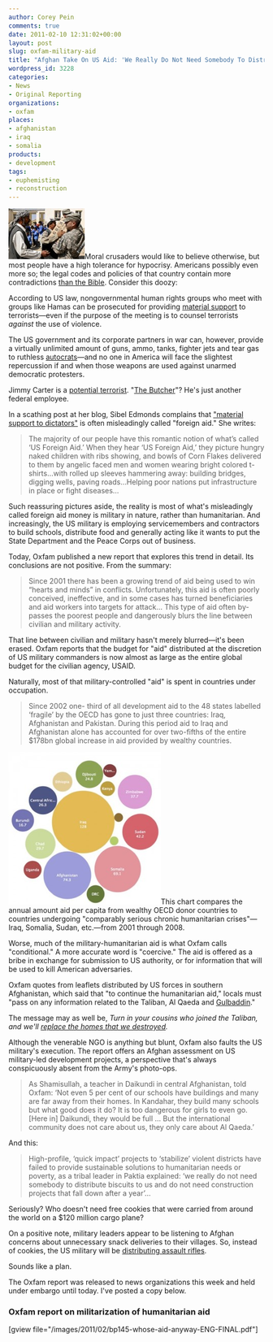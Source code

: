 ```yaml
---
author: Corey Pein
comments: true
date: 2011-02-10 12:31:02+00:00
layout: post
slug: oxfam-military-aid
title: "Afghan Take On US Aid: 'We Really Do Not Need Somebody To Distribute Biscuits'"
wordpress_id: 3228
categories:
- News
- Original Reporting
organizations:
- oxfam
places:
- afghanistan
- iraq
- somalia
products:
- development
tags:
- euphemisting
- reconstruction
---
```


[![](/images/2011/02/us-military-afghanistan-school-supplies-150x100.jpg)](/images/2011/02/us-military-afghanistan-school-supplies.jpg)Moral crusaders would like to believe otherwise, but most people have a high tolerance for hypocrisy. Americans possibly even more so; the legal codes and policies of that country contain more contradictions [than the Bible](http://www.project-reason.org/gallery3/image/105/). Consider this doozy:

According to US law, nongovernmental human rights groups who meet with groups like Hamas can be prosecuted for providing [material support](http://www.aclu.org/national-security/supreme-court-rules-material-support-law-can-stand) to terrorists—even if the purpose of the meeting is to counsel terrorists _against_ the use of violence. 

The US government and its corporate partners in war can, however, provide a virtually unlimited amount of guns, ammo, tanks, fighter jets and tear gas to ruthless [autocrats](http://www.warisbusiness.com/news/egypt-protest-pictures-tear-gas-abrams-tanks/)—and no one in America will face the slightest repercussion if and when those weapons are used against unarmed democratic protesters. 

Jimmy Carter is a [potential terrorist](http://www.inthesetimes.com/article/6745/terrorist_by_association/). "[The Butcher](http://www.warisbusiness.com/?s=the+butcher)"? He's just another federal employee.
<!-- more -->
In a scathing post at her blog, Sibel Edmonds complains that ["material support to dictators"](http://www.boilingfrogspost.com/2011/02/08/let-it-cut-both-ways-us-foreign-aid-state-sponsored-terrorism/) is often misleadingly called "foreign aid." She writes:



> The majority of our people have this romantic notion of what’s called ‘US Foreign Aid.’ When they hear ‘US Foreign Aid,’ they picture hungry naked children with ribs showing, and bowls of Corn Flakes delivered to them by angelic faced men and women wearing bright colored t-shirts…with rolled up sleeves hammering away: building bridges, digging wells, paving roads…Helping poor nations put infrastructure in place or fight diseases…



Such reassuring pictures aside, the reality is most of what's misleadingly called foreign aid money is military in nature, rather than humanitarian. And increasingly, the US military is employing servicemembers and contractors to build schools, distribute food and generally acting like it wants to put the State Department and the Peace Corps out of business. 

Today, Oxfam published a new report that explores this trend in detail. Its conclusions are not positive. From the summary:



> Since 2001 there has been a growing trend of aid being used to win “hearts and minds” in conflicts. Unfortunately, this aid is often poorly conceived, ineffective, and in some cases has turned beneficiaries and aid workers into targets for attack… This type of aid often by-passes the poorest people and dangerously blurs the line between civilian and military activity.



That line between civilian and military hasn't merely blurred—it's been erased. Oxfam reports that the budget for "aid" distributed at the discretion of US military commanders is now almost as large as the entire global budget for the civilian agency, USAID.

Naturally, most of that military-controlled "aid" is spent in countries under occupation.



> Since 2002 one- third of all development aid to the 48 states labelled ‘fragile’ by the OECD has gone to just three countries: Iraq, Afghanistan and Pakistan. During this period aid to Iraq and Afghanistan alone has accounted for over two-fifths of the entire $178bn global increase in aid provided by wealthy countries.



[![](/images/2011/02/oxfam-aid-per-capita-chart-300x300.jpg)](/images/2011/02/oxfam-aid-per-capita-chart.jpg)This chart compares the annual amount aid per capita from wealthy OECD donor countries to countries undergoing "comparably serious chronic humanitarian crises"—Iraq, Somalia, Sudan, etc.—from 2001 through 2008.

Worse, much of the military-humanitarian aid is what Oxfam calls "conditional." A more accurate word is "coercive." The aid is offered as a bribe in exchange for submission to US authority, or for information that will be used to kill American adversaries. 

Oxfam quotes from leaflets distributed by US forces in southern Afghanistan, which said that "to continue the humanitarian aid," locals must "pass on any information related to the Taliban, Al Qaeda and [Gulbaddin](http://en.wikipedia.org/wiki/Gulbuddin_Hekmatyar)."

The message may as well be, _Turn in your cousins who joined the Taliban, and we'll [replace the homes that we destroyed](http://www.warisbusiness.com/features/bullet-points/pictures-from-afghanistan/)._

Although the venerable NGO is anything but blunt, Oxfam also faults the US military's execution. The report offers an Afghan assessment on US military-led development projects, a perspective that's always conspicuously absent from the Army's photo-ops.



> As Shamisullah, a teacher in Daikundi in central Afghanistan, told Oxfam: ‘Not even 5 per cent of our schools have buildings and many are far away from their homes. In Kandahar, they build many schools but what good does it do? It is too dangerous for girls to even go. [Here in] Daikundi, they would be full ... But the international community does not care about us, they only care about Al Qaeda.’



And this:



> High-profile, ‘quick impact’ projects to ‘stabilize’ violent districts have failed to provide sustainable solutions to humanitarian needs or poverty, as a tribal leader in Paktia explained: ‘we really do not need somebody to distribute biscuits to us and do not need construction projects that fall down after a year’…



Seriously? Who doesn't need free cookies that were carried from around the world on a $120 million cargo plane?

On a positive note, military leaders appear to be listening to Afghan concerns about unnecessary snack deliveries to their villages. So, instead of cookies, the US military will be [distributing assault rifles](http://www.ft.com/cms/s/0/6295e620-32e7-11e0-9a61-00144feabdc0.html#axzz1DYS0OFtd).

Sounds like a plan.

The Oxfam report was released to news organizations this week and held under embargo until today. I've posted a copy below.



### Oxfam report on militarization of humanitarian aid


[gview file="/images/2011/02/bp145-whose-aid-anyway-ENG-FINAL.pdf"]
